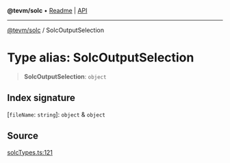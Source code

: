 **@tevm/solc** • [Readme](../README.md) \| [API](../globals.md)

***

[@tevm/solc](../README.md) / SolcOutputSelection

# Type alias: SolcOutputSelection

> **SolcOutputSelection**: `object`

## Index signature

 \[`fileName`: `string`\]: `object` & `object`

## Source

[solcTypes.ts:121](https://github.com/evmts/tevm-monorepo/blob/main/bundler-packages/solc/src/solcTypes.ts#L121)
